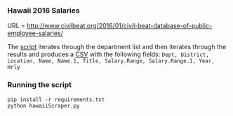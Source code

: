 ### Hawaii 2016 Salaries

URL = http://www.civilbeat.org/2016/01/civil-beat-database-of-public-employee-salaries/

The [script](hawaiiScraper.py) iterates through the department list and then iterates through the results and produces a [CSV](../../data/hi/) with the following fields: `Dept, District, Location, Name, Name.1, Title, Salary.Range, Salary.Range.1, Year, Hrly` 

### Running the script

```
pip install -r requirements.txt
python hawaiiScraper.py
```
